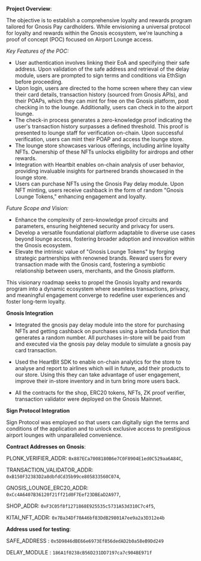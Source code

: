 **Project Overview**:

The objective is to establish a comprehensive loyalty and rewards program tailored for Gnosis Pay cardholders. While envisioning a universal protocol for loyalty and rewards within the Gnosis ecosystem, we're launching a proof of concept (POC) focused on Airport Lounge access.

*Key Features of the POC:*

- User authentication involves linking their EoA and specifying their safe address. Upon validation of the safe address and retrieval of the delay module, users are prompted to sign terms and conditions via EthSign before proceeding.
- Upon login, users are directed to the home screen where they can view their card details, transaction history (sourced from Gnosis APIs), and their POAPs, which they can mint for free on the Gnosis platform, post checking in to the lounge. Additionally, users can check in to the airport lounge.
- The check-in process generates a zero-knowledge proof indicating the user's transaction history surpasses a defined threshold. This proof is presented to lounge staff for verification on-chain. Upon successful verification, users can mint their POAP and access the lounge store.
- The lounge store showcases various offerings, including airline loyalty NFTs. Ownership of these NFTs unlocks eligibility for airdrops and other rewards.
- Integration with Heartbit enables on-chain analysis of user behavior, providing invaluable insights for partnered brands showcased in the lounge store.
- Users can purchase NFTs using the Gnosis Pay delay module. Upon NFT minting, users receive cashback in the form of random "Gnosis Lounge Tokens," enhancing engagement and loyalty.

*Future Scope and Vision:*

- Enhance the complexity of zero-knowledge proof circuits and parameters, ensuring heightened security and privacy for users.
- Develop a versatile foundational platform adaptable to diverse use cases beyond lounge access, fostering broader adoption and innovation within the Gnosis ecosystem.
- Elevate the intrinsic value of "Gnosis Lounge Tokens" by forging strategic partnerships with renowned brands. Reward users for every transaction made with the Gnosis card, fostering a symbiotic relationship between users, merchants, and the Gnosis platform.

This visionary roadmap seeks to propel the Gnosis loyalty and rewards program into a dynamic ecosystem where seamless transactions, privacy, and meaningful engagement converge to redefine user experiences and foster long-term loyalty.

**Gnosis Integration**

- Integrated the gnosis pay delay module into the store for purchasing NFTs and getting cashback on purchases using a lambda function that generates a random number. All purchases in-store will be paid from and executed via the gnosis pay delay module to simulate a gnosis pay card transaction.

- Used the HeartBit SDK to enable on-chain analytics for the store to analyse and report to airlines which will in future, add their products to our store. Using this they can take advantage of user engagement, improve their in-store inventory and in turn bring more users back.

- All the contracts for the shop, ERC20 tokens, NFTs, ZK proof verifier, transaction validator were deployed on the Gnosis Mainnet.

**Sign Protocol Integration**

⁠Sign Protocol was employed so that users can digitally sign the terms and conditions of the application and to unlock exclusive access to prestigious airport lounges with unparalleled convenience.


**Contract Addresses on Gnosis**:

PLONK_VERIFIER_ADDR: `0x887ECa7008180B6e7C0F8904E1ed0C529aa6A84C`,

TRANSACTION_VALIDATOR_ADDR: `0xB150F32383D2a8dbfdCd35b99ce805833560C074`,

GNOSIS_LOUNGE_ERC20_ADDR: `0xCc4A6407B36120f21ff21d0F7Eef23DBEaD2A977`,

SHOP_ADDR: `0xF3C05f8f1271868E925535c5731A53d310C7c4f5`,

KITAI_NFT_ADDR: `0x7Ba34Df70A46bf83DdB29801A7ee9a2a3D312e4b`

**Address used for testing**: 

SAFE_ADDRESS : `0x5D9846dBE66e6973Ef856dedAD2b0a58eB9Dd249`

DELAY_MODULE : `186A1f0238cB56D231DD7197ca7c904BE971f`
